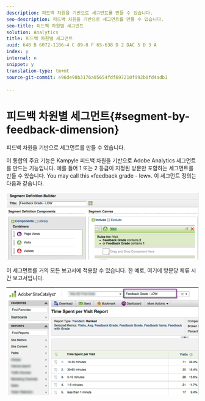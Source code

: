 ```yaml
---
description: 피드백 차원을 기반으로 세그먼트를 만들 수 있습니다.
seo-description: 피드백 차원을 기반으로 세그먼트를 만들 수 있습니다.
seo-title: 피드백 차원별 세그먼트
solution: Analytics
title: 피드백 차원별 세그먼트
uuid: 648 B 6072-1186-4 C 89-8 F 65-638 D 2 DAC 5 D 3 A
index: y
internal: n
snippet: y
translation-type: tm+mt
source-git-commit: e96de98b3176a05654fdf697210f992b0fd4adb1

---
```



# 피드백 차원별 세그먼트{#segment-by-feedback-dimension}

피드백 차원을 기반으로 세그먼트를 만들 수 있습니다.

이 통합의 주요 기능은 Kampyle 피드백 차원을 기반으로 Adobe Analytics 세그먼트를 만드는 기능입니다. 예를 들어 1 또는 2 등급이 지정된 방문만 포함하는 세그먼트를 만들 수 있습니다. You may call this «feedback grade - low». 이 세그먼트 정의는 다음과 같습니다.

![](assets/segment_feedback.png)

이 세그먼트를 거의 모든 보고서에 적용할 수 있습니다. 한 예로, 여기에 방문당 체류 시간 보고서입니다.

![](assets/time_spent_per_visit.png)

